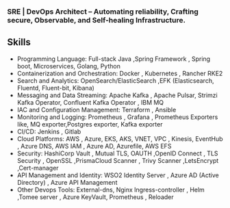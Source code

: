### 


### SRE | DevOps Architect – Automating reliability,  Crafting secure, Observable, and Self-healing Infrastructure.


## Skills
  -   Programming Language: Full-stack Java ,Spring Framework , Spring boot,  Microservices, Golang,  Python
  -   Containerization and Orchestration: Docker , Kubernetes , Rancher RKE2
  -   Search and Analytics: OpenSearch/ElasticSearch ,EFK (Elasticsearch, Fluentd, Fluent-bit, Kibana)
  -   Messaging and Data Streaming: Apache Kafka , Apache Pulsar, Strimzi Kafka Operator, Confluent Kafka Operator , IBM MQ 
  -   IAC and Configuration Management: Terraform , Ansible 
  -   Monitoring and Logging: Prometheus , Grafana  , Prometheus Exporters like, MQ exporter,Postgres exporter, Kafka exporter
  -   CI/CD: Jenkins , Gitlab 
  -   Cloud Platforms: AWS , Azure, EKS, AKS, VNET, VPC , Kinesis, EventHub , Azure DNS, AWS IAM , Azure AD, Azurefile, AWS EFS
  -   Security: HashiCorp Vault , Mutual TLS, OAUTH  ,OpenID Connect , TLS Security , OpenSSL ,PrismaCloud Scanner , Trivy Scanner ,LetsEncrypt ,Cert-manager 
  -   API Management and Identity: WSO2 Identity Server , Azure AD (Active Directory) , Azure API Management 
  -   Other Devops Tools: External-dns, Nginx Ingress-controller , Helm ,Tomee server , Azure KeyVault, Prometheus , Reloader
